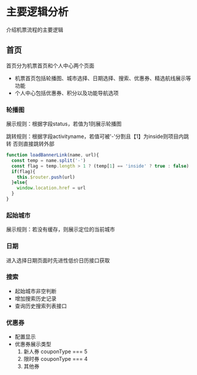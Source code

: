 # 主要逻辑分析
介绍机票流程的主要逻辑

## 首页
首页分为机票首页和个人中心两个页面
* 机票首页包括轮播图、城市选择、日期选择、搜索、优惠券、精选航线展示等功能
* 个人中心包括优惠券、积分以及功能导航选项

### 轮播图

展示规则：根据字段status，若值为1则展示轮播图

跳转规则：根据字段activityname，若值可被'-'分割且【1】为inside则项目内跳转 否则直接跳转外部

```javascript
function loadBannerLink(name, url){
  const temp = name.split('-')
  const flag = temp.length > 1 ? (temp[1] == 'inside' ? true : false) : false
  if(flag){
  	this.$router.push(url)
  }else{
  	window.location.href = url
  }
}
```

### 起始城市

展示规则：若没有缓存，则展示定位的当前城市

### 日期

进入选择日期页面时先进性低价日历接口获取

### 搜索

* 起始城市非空判断
* 增加搜索历史记录
* 查询历史搜索列表接口

### 优惠券

* 配置显示
* 优惠券展示类型
  1. 新人券 couponType === 5
  2. 限时券 couponType === 4
  3. 其他券


